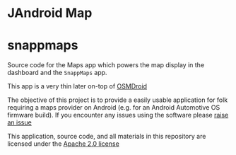 # JAndroid Map
# snappmaps

Source code for the Maps app which powers the map display in the dashboard and the `SnappMaps` app.

This app is a very thin later on-top of [OSMDroid](https://github.com/osmdroid/osmdroid) 

The objective of this project is to provide a easily usable application for folk requiring a maps provider on Android (e.g. for an Android Automotive OS firmware build). If you encounter any issues using the software please [raise an issue](https://github.com/snappautomotive/SnappMaps/issues)

This application, source code, and all materials in this repository are licensed under the [Apache 2.0 license](./LICENSE)
